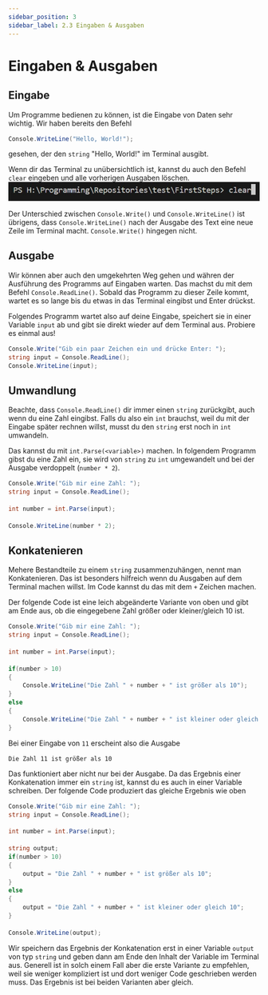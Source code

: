 ```yaml
---
sidebar_position: 3
sidebar_label: 2.3 Eingaben & Ausgaben
---
```


# Eingaben & Ausgaben

## Eingabe

Um Programme bedienen zu können, ist die Eingabe von Daten sehr wichtig. Wir haben bereits den Befehl
```cs
Console.WriteLine("Hello, World!");
```
gesehen, der den `string` "Hello, World!" im Terminal ausgibt.

Wenn dir das Terminal zu unübersichtlich ist, kannst du auch den Befehl `clear` eingeben und alle vorherigen Ausgaben löschen.
![Ein Screenshot aus dem VSCode Terminal, in das der Befehl clear eingegeben wurde](../../assets/csharp/vscode_clear_terminal.jpg)

Der Unterschied zwischen `Console.Write()` und `Console.WriteLine()` ist übrigens, dass `Console.WriteLine()` nach der Ausgabe des Text eine neue Zeile im Terminal macht. `Console.Write()` hingegen nicht.

## Ausgabe

Wir können aber auch den umgekehrten Weg gehen und währen der Ausführung des Programms auf Eingaben warten. Das machst du mit dem Befehl `Console.ReadLine()`. Sobald das Programm zu dieser Zeile kommt, wartet es so lange bis du etwas in das Terminal eingibst und Enter drückst.

Folgendes Programm wartet also auf deine Eingabe, speichert sie in einer Variable `input` ab und gibt sie direkt wieder auf dem Terminal aus. Probiere es einmal aus!
```cs
Console.Write("Gib ein paar Zeichen ein und drücke Enter: ");
string input = Console.ReadLine();
Console.WriteLine(input);
```


## Umwandlung

Beachte, dass `Console.ReadLine()` dir immer einen `string` zurückgibt, auch wenn du eine Zahl eingibst. Falls du also ein `int` brauchst, weil du mit der Eingabe später rechnen willst, musst du den `string` erst noch in `int` umwandeln.

Das kannst du mit `int.Parse(<variable>)` machen. In folgendem Programm gibst du eine Zahl ein, sie wird von `string` zu `int` umgewandelt und bei der Ausgabe verdoppelt (`number * 2`).
```cs
Console.Write("Gib mir eine Zahl: ");
string input = Console.ReadLine();

int number = int.Parse(input);

Console.WriteLine(number * 2);
```

## Konkatenieren
Mehere Bestandteile zu einem `string` zusammenzuhängen, nennt man Konkatenieren. Das ist besonders hilfreich wenn du Ausgaben auf dem Terminal machen willst. Im Code kannst du das mit dem `+` Zeichen machen.

Der folgende Code ist eine leich abgeänderte Variante von oben und gibt am Ende aus, ob die eingegebene Zahl größer oder kleiner/gleich 10 ist.
```cs
Console.Write("Gib mir eine Zahl: ");
string input = Console.ReadLine();

int number = int.Parse(input);

if(number > 10)
{
	Console.WriteLine("Die Zahl " + number + " ist größer als 10");
}
else
{
	Console.WriteLine("Die Zahl " + number + " ist kleiner oder gleich 10");
}
```

Bei einer Eingabe von `11` erscheint also die Ausgabe
```
Die Zahl 11 ist größer als 10
```

Das funktioniert aber nicht nur bei der Ausgabe. Da das Ergebnis einer Konkatenation immer ein `string` ist, kannst du es auch in einer Variable schreiben. Der folgende Code produziert das gleiche Ergebnis wie oben
```cs
Console.Write("Gib mir eine Zahl: ");
string input = Console.ReadLine();

int number = int.Parse(input);

string output;
if(number > 10)
{
	output = "Die Zahl " + number + " ist größer als 10";
}
else
{	
	output = "Die Zahl " + number + " ist kleiner oder gleich 10";
}

Console.WriteLine(output);
```

Wir speichern das Ergebnis der Konkatenation erst in einer Variable `output` von typ `string` und geben dann am Ende den Inhalt der Variable im Terminal aus. Generell ist in solch einem Fall aber die erste Variante zu empfehlen, weil sie weniger kompliziert ist und dort weniger Code geschrieben werden muss. Das Ergebnis ist bei beiden Varianten aber gleich.
